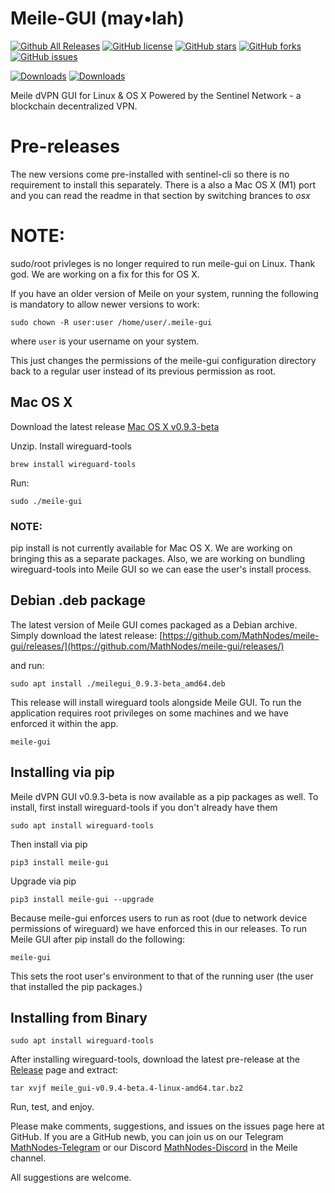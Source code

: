 Meile-GUI (may•lah)
========================
[![Github All Releases](https://img.shields.io/github/downloads/mathnodes/meile-gui/total?style=for-the-badge)](https://github.com/MathNodes/meile-gui/releases)
[![GitHub license](https://img.shields.io/github/license/mathnodes/meile-gui?style=for-the-badge)](https://github.com/MathNodes/meile-gui/blob/main/LICENSE)
[![GitHub stars](https://img.shields.io/github/stars/mathnodes/meile-gui?style=for-the-badge)](https://github.com/mathnodes/meile-gui/stargazers)
[![GitHub forks](https://img.shields.io/github/forks/mathnodes/meile-gui?style=for-the-badge)](https://github.com/mathnodes/meile-gui/network)
[![GitHub issues](https://img.shields.io/github/issues/mathnodes/meile-gui?style=for-the-badge)](https://github.com/mathnodes/meile-gui/issues)

[![Downloads](https://static.pepy.tech/personalized-badge/meile-gui?period=total&units=international_system&left_color=black&right_color=orange&left_text=pip)](https://pepy.tech/project/meile-gui)
[![Downloads](https://static.pepy.tech/personalized-badge/meile-gui?period=month&units=international_system&left_color=black&right_color=orange&left_text=pip%20(month))](https://pepy.tech/project/meile-gui)

Meile dVPN GUI for Linux &amp; OS X Powered by the Sentinel Network - a blockchain decentralized VPN. 

# Pre-releases

The new versions come pre-installed with sentinel-cli so there is no requirement to install this separately. There is a also a Mac OS X (M1) port and you can read the readme in that section by switching brances to *osx*


# NOTE:
sudo/root privleges is no longer required to run meile-gui on Linux. Thank god. We are working on a fix for this for OS X. 

If you have an older version of Meile on your system, running the following is mandatory to allow newer versions to work:

```shell
sudo chown -R user:user /home/user/.meile-gui
```
where `user` is your username on your system. 

This just changes the permissions of the meile-gui configuration directory back to a regular user instead of its previous permission as root. 

## Mac OS X
Download the latest release [Mac OS X v0.9.3-beta](https://github.com/MathNodes/meile-gui/releases/download/0.9.3-beta/meile-gui-v0.9.3-beta-darwin-M1.zip)

Unzip. Install wireguard-tools
```shell
brew install wireguard-tools
```

Run:
```shell
sudo ./meile-gui
```

### NOTE:
pip install is not currently available for Mac OS X. We are working on bringing this as a separate packages. Also, we are working on bundling wireguard-tools into Meile GUI so we can ease the user's install process. 


## Debian .deb package

The latest version of Meile GUI comes packaged as a Debian archive. Simply download the latest release: [https://github.com/MathNodes/meile-gui/releases/](https://github.com/MathNodes/meile-gui/releases/)

and run:

```shell
sudo apt install ./meilegui_0.9.3-beta_amd64.deb
```

This release will install wireguard tools alongside Meile GUI. To run the application requires root privileges on some machines and we have enforced it within the app.

```shell
meile-gui
```


## Installing via pip

Meile dVPN GUI v0.9.3-beta is now available as a pip packages as well. To install, first install wireguard-tools if you don't already have them

```
sudo apt install wireguard-tools
```

Then install via pip
```shell
pip3 install meile-gui
```

Upgrade via pip

```shell
pip3 install meile-gui --upgrade
```

Because meile-gui enforces users to run as root (due to network device permissions of wireguard) we have enforced this in our releases. To run Meile GUI after pip install do the following:

```shell
meile-gui
```

This sets the root user's environment to that of the running user (the user that installed the pip packages.)

## Installing from Binary

```shell
sudo apt install wireguard-tools
```

After installing wireguard-tools, download the latest pre-release at the [Release](https://github.com/MathNodes/meile-gui/releases) page and extract:

```shell
tar xvjf meile_gui-v0.9.4-beta.4-linux-amd64.tar.bz2
```

Run, test, and enjoy. 

Please make comments, suggestions, and issues on the issues page here at GitHub. If you are a GitHub newb, you can join us on our Telegram [MathNodes-Telegram](http://t.me/MathNodes) or our Discord [MathNodes-Discord](https://discord.gg/HQrHXZJHQq) in the Meile channel. 

All suggestions are welcome.

